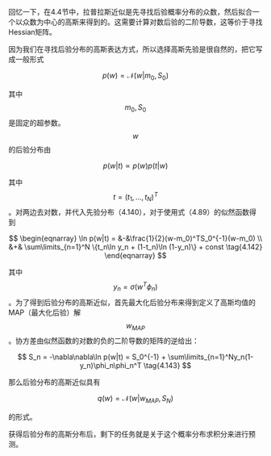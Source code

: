 回忆一下，在4.4节中，拉普拉斯近似是先寻找后验概率分布的众数，然后拟合一个以众数为中心的高斯来得到的。这需要计算对数后验的二阶导数，这等价于寻找Hessian矩阵。    

因为我们在寻找后验分布的高斯表达方式，所以选择高斯先验是很自然的，把它写成一般形式

$$
p(w) = \mathcal{N}(w|m_0,S_0) \tag{4.140}
$$

其中$$ m_0, S_0 $$是固定的超参数。$$ w $$的后验分布由

$$
p(w|t) \propto p(w)p(t|w) \tag{4.141}
$$

其中$$ t = (t_1,...,t_N)^T $$。对两边去对数，并代入先验分布（4.140），对于使用式（4.89）的似然函数得到

$$
\begin{eqnarray}
\ln p(w|t) = &-&\frac{1}{2}(w-m_0)^TS_0^{-1}(w-m_0) \\
&+& \sum\limits_{n=1}^N \{t_n\ln y_n + (1-t_n)\ln (1-y_n)\} + const \tag{4.142}
\end{eqnarray}
$$

其中$$ y_n = \sigma(w^T\phi_n) $$。为了得到后验分布的高斯近似，首先最大化后验分布来得到定义了高斯均值的MAP（最大化后验）解$$ w_{MAP} $$。协方差由似然函数的对数的负的二阶导数的矩阵的逆给出：

$$
S_n = -\nabla\nabla\ln p(w|t) = S_0^{-1} + \sum\limits_{n=1}^Ny_n(1-y_n)\phi_n\phi_n^T \tag{4.143}
$$

那么后验分布的高斯近似具有

$$
q(w) = \mathcal{N}(w|w_{MAP},S_N) \tag{4.144}
$$

的形式。    

获得后验分布的高斯分布后，剩下的任务就是关于这个概率分布求积分来进行预测。    


